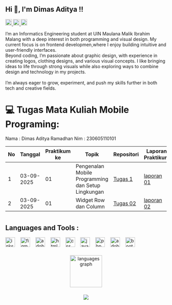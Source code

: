 <h2 align="left">Hi 👋, I'm Dimas Aditya !!</h2>

<div align="left">
  <a href="https://instagram.com/_dimasadtr" target="_blank">
    <img src="https://img.shields.io/static/v1?message=Instagram&logo=instagram&label=&color=black&logoColor=pink&labelColor=black&style=flat" height="20" alt="instagram logo" />
  </a>
  <a href="https://discord.com/users/7skyline_" target="_blank">
    <img src="https://img.shields.io/static/v1?message=Discord&logo=discord&label=&color=black&logoColor=blue&labelColor=black&style=flat" height="20" alt="discord logo" />
  </a>
  <a href="mailto:dimasaditya1711@gmail.com" target="_blank">
    <img src="https://img.shields.io/static/v1?message=Gmail&logo=gmail&label=&color=black&logoColor=red&labelColor=black&style=flat" height="20" alt="gmail logo" />
  </a>
</div>

<p align="left">I’m an Informatics Engineering student at UIN Maulana Malik Ibrahim Malang with a deep interest in both programming and visual design. My current focus is on frontend developmen,where I enjoy building intuitive and user-friendly interfaces.<br>Beyond coding, I’m passionate about graphic design, with experience in creating logos, clothing designs, and various visual concepts. I like bringing ideas to life through strong visuals while also exploring ways to combine design and technology in my projects.<br><br> I’m always eager to grow, experiment, and push my skills further in both tech and creative fields.</p>

###

# 💻 Tugas Mata Kuliah Mobile Programing:
Nama : Dimas Aditya Ramadhan
Nim : 230605110101


| No | Tanggal | Praktikum ke | Topik                                               | Repositori                                     | Laporan Praktikum                         |
|----|-----------|-------------|-----------------------------------------------------|-------------------------------------------|-------------------------------------------|
| 1  | 03-09-2025        | 01           | Pengenalan Mobile Programming dan Setup Lingkungan  | [Tugas 1](#)                             | [laporan 01](https://drive.google.com/file/d/1TLY4sM7hO9rH5khGs4STi6g32TNsNAUc/view?usp=drive_link)                     |
| 2  | 03-09-2025        | 01           | Widget Row dan Column                               | [Tugas 02](#)                             | [ laporan 02](#)                     |
#

# <h2 align="left">Languages and Tools :</h2>

<div align="left">
  <img src="https://cdn.jsdelivr.net/gh/devicons/devicon/icons/inkscape/inkscape-original.svg" height="30" alt="inkscape logo"  />
  <img width="9" />
  <img src="https://cdn.jsdelivr.net/gh/devicons/devicon/icons/figma/figma-original.svg" height="30" alt="figma logo"  />
  <img width="9" />
  <img src="https://skillicons.dev/icons?i=ps" height="30" alt="adobephotoshop logo"  />
  <img width="9" />
  <img src="https://cdn.jsdelivr.net/gh/devicons/devicon/icons/html5/html5-original.svg" height="30" alt="html5 logo"  />
  <img width="9" />
  <img src="https://cdn.jsdelivr.net/gh/devicons/devicon/icons/css3/css3-original.svg" height="30" alt="css logo"  />
  <img width="9" />
  <img src="https://cdn.jsdelivr.net/gh/devicons/devicon/icons/javascript/javascript-original.svg" height="30" alt="javascript logo"  />
  <img width="9" />
  <img src="https://cdn.jsdelivr.net/gh/devicons/devicon/icons/php/php-original.svg" height="30" alt="php logo"  />
  <img width="9" />
  <img src="https://skillicons.dev/icons?i=ai" height="30" alt="adobeillustrator logo"  />
  <img width="9" />
  <img src="https://cdn.jsdelivr.net/gh/devicons/devicon/icons/bootstrap/bootstrap-original.svg" height="30" alt="bootstrap logo"  />
</div>

###

<div align="center">
  <img src="https://github-readme-stats.vercel.app/api/top-langs?username=dimasadtr&locale=en&hide_title=false&layout=compact&card_width=320&langs_count=6&theme=tokyonight&hide_border=false&order=2" height="100" alt="languages graph"  />
</div>

###

<div align="center">
  <img src="https://visitor-badge.laobi.icu/badge?page_id=dimasadtr.dimasadtr&"  />
</div>

###
